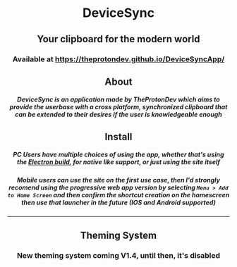 <div align="center">

# DeviceSync
## Your clipboard for the modern world
### Available at https://theprotondev.github.io/DeviceSyncApp/
  
## About
##### DeviceSync is an application made by TheProtonDev which aims to provide the userbase with a cross platform, synchronized clipboard that can be extended to their desires if the user is knowledgeable enough

## Install
##### PC Users have multiple choices of using the app, whether that's using the [Electron build](https://github.com/TheProtonDev/DeviceSyncApp/releases/tag/V1.0.0), for native like support, or just using the site itself
##### Mobile users can use the site on the first use case, then I'd strongly recomend using the progressive web app version by selecting `Menu > Add to Home Screen` and then confirm the shortcut creation on the homescreen then use that launcher in the future (IOS and Android supported)

--------------------
## Theming System
### New theming system coming V1.4, until then, it's disabled
</div>

